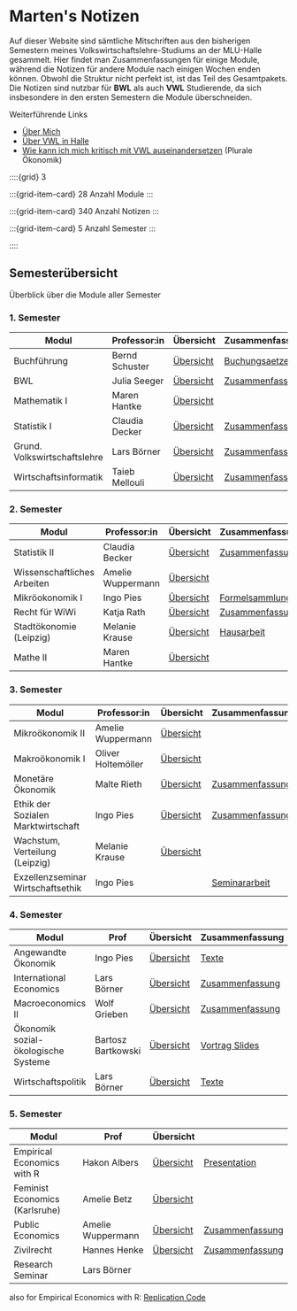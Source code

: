# Marten's Notizen

Auf dieser Website sind sämtliche Mitschriften aus den bisherigen Semestern meines Volkswirtschaftslehre-Studiums an der MLU-Halle gesammelt. Hier findet man Zusammenfassungen für einige Module, während die Notizen für andere Module nach einigen Wochen enden können. Obwohl die Struktur nicht perfekt ist, ist das Teil des Gesamtpakets. Die Notizen sind nutzbar für **BWL** als auch **VWL** Studierende, da sich insbesondere in den ersten Semestern die Module überschneiden.

Weiterführende Links

- [Über Mich](https://martenw.com/)
- [Über VWL in Halle](https://www.wiwi.uni-halle.de/studienangebot/bachelor_vwl/)
- [Wie kann ich mich kritisch mit VWL auseinandersetzen](glossar/Plurale-Oekonomik) (Plurale Ökonomik)



::::{grid} 3

:::{grid-item-card}  28
Anzahl Module
:::

:::{grid-item-card}  340
Anzahl Notizen
:::

:::{grid-item-card}  5
Anzahl Semester
:::

::::


## Semesterübersicht

Überblick über die Module aller Semester

### 1. Semester

| Modul                        | Professor:in   | Übersicht                                            | Zusammenfassung                                              |
| ---------------------------- | -------------- | ---------------------------------------------------- | ------------------------------------------------------------ |
| Buchführung                  | Bernd Schuster | [Übersicht](vwl1/VL_Buchfuehrung/README.md)          | [Buchungsaetze](vwl1/VL_Buchfuehrung/2021-10-00-Buchungsaetze.md) |
| BWL                          | Julia Seeger   | [Übersicht](vwl1/VL_BWL/README.md)                   | [Zusammenfassung](vwl1/VL_BWL/2021-10-00-Zusammenfassung.md) |
| Mathematik I                 | Maren Hantke   | [Übersicht](vwl1/VL_Mathe1/README.md)                |                                                              |
| Statistik I                  | Claudia Decker | [Übersicht](vwl1/VL_Statistik1/README.md)            | [Zusammenfassung](vwl1/VL_Statistik1/2021-10-00-Zusammenfassung.md) |
| Grund. Volkswirtschaftslehre | Lars Börner    | [Übersicht](vwl1/VL_VWL/README.md)                   | [Zusammenfassung](vwl1/VL_VWL/2021-10-00-Zusammenfassung.md) |
| Wirtschaftsinformatik        | Taieb Mellouli | [Übersicht](vwl1/VL_Wirtschaftsinformatik/README.md) | [Zusammenfassung](vwl1/VL_Wirtschaftsinformatik/2021-10-00-Zusammenfassung.md) |



### 2. Semester

| Modul                       | Professor:in      | Übersicht                                 | Zusammenfassung                                              |
| --------------------------- | ----------------- | ----------------------------------------- | ------------------------------------------------------------ |
| Statistik II                | Claudia Becker    | [Übersicht](vwl2/VL_Statistik2/README.md) | [Zusammenfassung](vwl2/VL_Statistik2/2022-04-00-Zusammenfassung.md) |
| Wissenschaftliches Arbeiten | Amelie Wuppermann | [Übersicht](vwl2/VL_WissArbeit/README.md) |                                                              |
| Mikröokonomik I             | Ingo Pies         | [Übersicht](vwl2/VL_Mikro/README.md)      | [Formelsammlung](vwl2/VL_Mikro/2022-04-00-Formelsammlung.md) |
| Recht für WiWi              | Katja Rath        | [Übersicht](vwl2/VL_Recht-WiWi/README.md) | [Zusammenfassung](vwl2/VL_Recht-WiWi/2022-04-00-Zusammenfassung.md) |
| Stadtökonomie (Leipzig)     | Melanie Krause    | [Übersicht](vwl2/VL_Stadt/README.md)      | [Hausarbeit](vwl2/VL_Stadt/hausarbeit/Hausarbeit.html)       |
| Mathe II                    | Maren Hantke      | [Übersicht](vwl2/VL_Mathe2/README.md)     |                                                              |



### 3. Semester

| Modul                              | Professor:in       | Übersicht                               | Zusammenfassung                                              |
| ---------------------------------- | ------------------ | --------------------------------------- | ------------------------------------------------------------ |
| Mikroökonomik II                   | Amelie Wuppermann  | [Übersicht](vwl3/VL_Mikro2/README.md)   |                                                              |
| Makroökonomik I                    | Oliver Holtemöller | [Übersicht](vwl3/VL_Makro1/README.md)   |                                                              |
| Monetäre Ökonomik                  | Malte Rieth        | [Übersicht](vwl3/VL_Monetaer/README.md) | [Zusammenfassung](vwl3/VL_Monetaer/2022-10-00-Zusammenfassung.md) |
| Ethik der Sozialen Marktwirtschaft | Ingo Pies          | [Übersicht](vwl3/VL_Ethik/README.md)    | [Zusammenfassung](vwl3/VL_Ethik/2022-10-00-Zusammenfassung.md) |
| Wachstum, Verteilung (Leipzig)     | Melanie Krause     | [Übersicht](vwl3/VL_Wachstum/README.md) |                                                              |
| Exzellenzseminar Wirtschaftsethik  | Ingo Pies          |                                         | [Seminararbeit](https://uploads.martenw.com/Hayek/Ausarbeitung.html) |



### 4. Semester

| Modul                               | Prof               | Übersicht                                    | Zusammenfassung                                              |
| ----------------------------------- | ------------------ | -------------------------------------------- | ------------------------------------------------------------ |
| Angewandte Ökonomik                 | Ingo Pies          | [Übersicht](vwl4/VL_Angewandte/README.md)    | [Texte](vwl4/VL_Angewandte/2023-04-00-Lesenotizen.md)        |
| International Economics             | Lars Börner        | [Übersicht](vwl4/VL_International/README.md) | [Zusammenfassung](vwl4/VL_International/2023-04-00-Zusammenfassung.md) |
| Macroeconomics II                   | Wolf Grieben       | [Übersicht](vwl4/VL_Makro2/README.md)        | [Zusammenfassung](vwl4/VL_Makro2/2023-04-00-Zusammenfassung.md) |
| Ökonomik sozial-ökologische Systeme | Bartosz Bartkowski | [Übersicht](vwl4/VL_SoEco/README.md)         | [Vortrag Slides](https://uploads.martenw.com/Climate_Models/index.html#0) |
| Wirtschaftspolitik                  | Lars Börner        | [Übersicht](vwl4/VL_WiPo/README.md)          | [Texte](vwl4/VL_WiPo/2023-04-00-Lesenotizen.md)              |



###  5. Semester

| Modul                          | Prof              | Übersicht                                 |                                                              |
| ------------------------------ | ----------------- | ----------------------------------------- | ------------------------------------------------------------ |
| Empirical Economics with R     | Hakon Albers      | [Übersicht](vwl5/VL_Empirical/README.md)  | [Presentation](https://uploads.martenw.com/DDCG/_Slides.pdf) |
| Feminist Economics (Karlsruhe) | Amelie Betz       | [Übersicht](vwl5/VL_Feminist/README.md)   |                                                              |
| Public Economics               | Amelie Wuppermann | [Übersicht](vwl5/VL_PublicEcon/README.md) | [Zusammenfassung](vwl5/VL_PublicEcon/2023-10-00-Zusammenfassung.md) |
| Zivilrecht                     | Hannes Henke      | [Übersicht](vwl5/README.md)               | [Zusammenfassung](vwl5/VL_Zivilrecht/2023-10-00-Zusammenfassung.md) |
| Research Seminar               | Lars Börner       |                                           |                                                              |

also for Empirical Economics with R: [Replication Code](https://skriptum.github.io/DDCG/2023-10-12-Intro.html)
